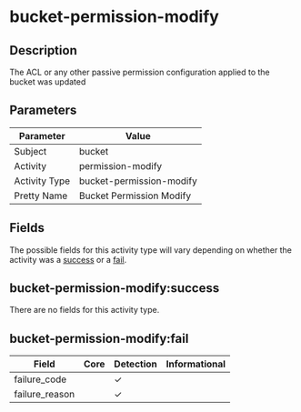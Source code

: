 bucket-permission-modify
========================

Description
-----------
The ACL or any other passive permission configuration applied to the bucket was updated

Parameters
----------
| Parameter     | Value                    |
| ------------- | ------------------------ |
| Subject       | bucket                   |
| Activity      | permission-modify        |
| Activity Type | bucket-permission-modify |
| Pretty Name   | Bucket Permission Modify |


Fields
------

The possible fields for this activity type will vary depending on whether the activity was a [success](#bucket-permission-modifysuccess) or a [fail](#bucket-permission-modifyfail).


bucket-permission-modify:success
--------------------------------

There are no fields for this activity type.


bucket-permission-modify:fail
-----------------------------

| Field          | Core | Detection | Informational |
| -------------- | ---- | --------- | ------------- |
| failure_code   |      | &#10003;  |               |
| failure_reason |      | &#10003;  |               |